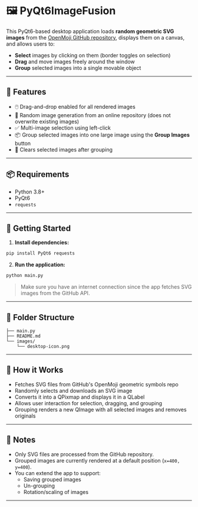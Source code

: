 
# 🖼️ PyQt6ImageFusion

This PyQt6-based desktop application loads **random geometric SVG images** from the [OpenMoji GitHub repository](https://github.com/hfg-gmuend/openmoji/tree/master/src/symbols/geometric), displays them on a canvas, and allows users to:

- **Select** images by clicking on them (border toggles on selection)
- **Drag** and move images freely around the window
- **Group** selected images into a single movable object

---

## 🔧 Features

- 🖱️ Drag-and-drop enabled for all rendered images  
- 🔄 Random image generation from an online repository (does not overwrite existing images)  
- ✅ Multi-image selection using left-click  
- 📦 Group selected images into one large image using the **Group Images** button  
- 🧹 Clears selected images after grouping

---

## 📦 Requirements

- Python 3.8+
- PyQt6
- `requests`

---

## 🚀 Getting Started

1. **Install dependencies:**

```bash
pip install PyQt6 requests
```

2. **Run the application:**

```bash
python main.py
```

> Make sure you have an internet connection since the app fetches SVG images from the GitHub API.

---

## 📁 Folder Structure

```text
├── main.py
├── README.md
└── images/
    └── desktop-icon.png
```

---

## 🧠 How it Works

- Fetches SVG files from GitHub's OpenMoji geometric symbols repo
- Randomly selects and downloads an SVG image
- Converts it into a QPixmap and displays it in a QLabel
- Allows user interaction for selection, dragging, and grouping
- Grouping renders a new QImage with all selected images and removes originals

---

## 📝 Notes

- Only SVG files are processed from the GitHub repository.
- Grouped images are currently rendered at a default position (`x=400, y=400`).
- You can extend the app to support:
  - Saving grouped images
  - Un-grouping
  - Rotation/scaling of images

---
